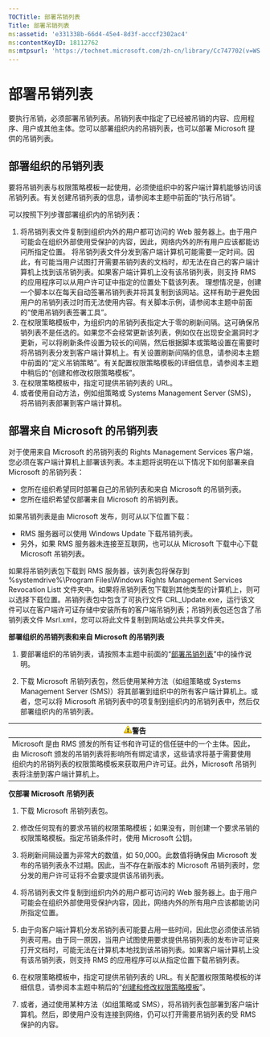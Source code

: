 ```yaml
---
TOCTitle: 部署吊销列表
Title: 部署吊销列表
ms:assetid: 'e331338b-66d4-45e4-8d3f-acccf2302ac4'
ms:contentKeyID: 18112762
ms:mtpsurl: 'https://technet.microsoft.com/zh-cn/library/Cc747702(v=WS.10)'
---
```


部署吊销列表
============

要执行吊销，必须部署吊销列表。吊销列表中指定了已经被吊销的内容、应用程序、用户或其他主体。您可以部署组织内的吊销列表，也可以部署 Microsoft 提供的吊销列表。

部署组织的吊销列表
------------------

要将吊销列表与权限策略模板一起使用，必须使组织中的客户端计算机能够访问该吊销列表。有关创建吊销列表的信息，请参阅本主题中前面的“执行吊销”。

可以按照下列步骤部署组织内的吊销列表：

1.  将吊销列表文件复制到组织内外的用户都可访问的 Web 服务器上。由于用户可能会在组织外部使用受保护的内容，因此，网络内外的所有用户应该都能访问所指定位置。
    将吊销列表文件分发到客户端计算机可能需要一定时间。因此，有可能当用户试图打开需要吊销列表的文档时，却无法在自己的客户端计算机上找到该吊销列表。如果客户端计算机上没有该吊销列表，则支持 RMS 的应用程序可以从用户许可证中指定的位置处下载该列表。
    理想情况是，创建一个脚本以在每天自动签署吊销列表并将其复制到该网站。这样有助于避免因用户的吊销列表过时而无法使用内容。有关脚本示例，请参阅本主题中前面的“使用吊销列表签署工具”。
2.  在权限策略模板中，为组织内的吊销列表指定大于零的刷新间隔。这可确保吊销列表不是任选的。如果您不会经常更新该列表，例如仅在出现安全漏洞时才更新，可以将刷新条件设置为较长的间隔，然后根据脚本或策略设置在需要时将吊销列表分发到客户端计算机上。有关设置刷新间隔的信息，请参阅本主题中前面的“定义吊销策略”。有关配置权限策略模板的详细信息，请参阅本主题中稍后的“创建和修改权限策略模板”。
3.  在权限策略模板中，指定可提供吊销列表的 URL。
4.  或者使用自动方法，例如组策略或 Systems Management Server (SMS)，将吊销列表部署到客户端计算机。

部署来自 Microsoft 的吊销列表
-----------------------------

对于使用来自 Microsoft 的吊销列表的 Rights Management Services 客户端，您必须在客户端计算机上部署该列表。本主题将说明在以下情况下如何部署来自 Microsoft 的吊销列表：

-   您所在组织希望同时部署自己的吊销列表和来自 Microsoft 的吊销列表。
-   您所在组织希望仅部署来自 Microsoft 的吊销列表。

如果吊销列表是由 Microsoft 发布，则可从以下位置下载：

-   RMS 服务器可以使用 Windows Update 下载吊销列表。
-   另外，如果 RMS 服务器未连接至互联网，也可以从 Microsoft 下载中心下载 Microsoft 吊销列表。

如果将吊销列表包下载到 RMS 服务器，该列表包将保存到 %systemdrive%\\Program Files\\Windows Rights Management Services Revocation Listt 文件夹中。如果将吊销列表包下载到其他类型的计算机上，则可以选择下载位置。吊销列表包中包含了可执行文件 CRL\_Update.exe，运行该文件可以在客户端许可证存储中安装所有的客户端吊销列表；吊销列表包还包含了吊销列表文件 Msrl.xml，您可以将此文件复制到网站或公共共享文件夹。

**部署组织的吊销列表和来自 Microsoft 的吊销列表**
1.  要部署组织的吊销列表，请按照本主题中前面的“[部署吊销列表](https://technet.microsoft.com/e331338b-66d4-45e4-8d3f-acccf2302ac4)”中的操作说明。

2.  下载 Microsoft 吊销列表包，然后使用某种方法（如组策略或 Systems Management Server (SMS)）将其部署到组织中的所有客户端计算机上。或者，您可以将 Microsoft 吊销列表中的项复制到组织内的吊销列表中，然后仅部署组织内的吊销列表。

| ![](images/Cc747702.Caution(WS.10).gif)警告                                                                                                                                                                   |
|--------------------------------------------------------------------------------------------------------------------------------------------------------------------------------------------------------------------------------------------|
| Microsoft 是由 RMS 颁发的所有证书和许可证的信任链中的一个主体。因此，由 Microsoft 颁发的吊销列表将影响所有绑定请求，这些请求将基于需要使用组织内的吊销列表的权限策略模板来获取用户许可证。此外，Microsoft 吊销列表将注册到客户端计算机上。 |

**仅部署 Microsoft 吊销列表**
1.  下载 Microsoft 吊销列表包。

2.  修改任何现有的要求吊销的权限策略模板；如果没有，则创建一个要求吊销的权限策略模板。指定吊销条件时，使用 Microsoft 公钥。

3.  将刷新间隔设置为非常大的数值，如 50,000。此数值将确保由 Microsoft 发布的吊销列表永不过期。因此，当不存在新版本的 Microsoft 吊销列表时，您分发的用户许可证将不会要求提供该吊销列表。

4.  将吊销列表文件复制到组织内外的用户都可访问的 Web 服务器上。由于用户可能会在组织外部使用受保护内容，因此，网络内外的所有用户应该都能访问所指定位置。

5.  由于向客户端计算机分发吊销列表可能要占用一些时间，因此您必须使该吊销列表可用。由于同一原因，当用户试图使用要求提供吊销列表的发布许可证来打开文档时，可能无法在计算机本地找到该吊销列表。如果客户端计算机上没有该吊销列表，则支持 RMS 的应用程序可以从指定位置下载吊销列表。

6.  在权限策略模板中，指定可提供吊销列表的 URL。有关配置权限策略模板的详细信息，请参阅本主题中稍后的“[创建和修改权限策略模板](https://technet.microsoft.com/6014176f-ef71-4d29-b3e3-da129c18563d)”。

7.  或者，通过使用某种方法（如组策略或 SMS），将吊销列表包部署到客户端计算机。然后，即使用户没有连接到网络，仍可以打开需要吊销列表的受 RMS 保护的内容。
